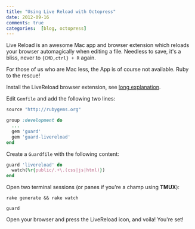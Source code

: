 ```yaml
---
title: "Using Live Reload with Octopress"
date: 2012-09-16
comments: true
categories:  [blog, octopress]
---
```


Live Reload is an awesome Mac app and browser extension which reloads your browser automagically when editing a file.
Needless to save, it's a bliss, never to `{CMD,ctrl} + R` again.

For those of us who are Mac less, the App is of course not available.
Ruby to the rescue!

Install the LiveReload browser extension, see [long explanation](http://feedback.livereload.com/knowledgebase/articles/86242-how-do-i-install-and-use-the-browser-extensions-).

Edit `Gemfile` and add the following two lines:

```ruby
source "http://rubygems.org"

group :development do
  ...
  gem 'guard'
  gem 'guard-livereload'
end
```

Create a `Guardfile` with the following content:

```ruby
guard 'livereload' do
  watch(%r{public/.+\.(css|js|html)})
end
```

Open two terminal sessions (or panes if you're a champ using **TMUX**):

`rake generate && rake watch`

`guard`

Open your browser and press the LiveReload icon, and voila! You're set!
